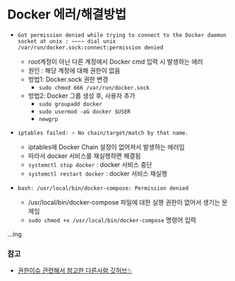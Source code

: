 # Docker 에러/해결방법

+ `Got permission denied while trying to connect to the Docker daemon socket at unix : ~~~~ dial unix /var/run/docker.sock:connect:permission denied`
   + root계정이 아닌 다른 계정에서 Docker cmd 입력 시 발생하는 에러
   + 원인 : 해당 계정에 대해 권한이 없음
   + 방법1: Docker.sock 권한 변경
      + `sudo chmod 666 /var/run/docker.sock`
   + 방법2: Docker 그룹 생성 후, 사용자 추가
      + `sudo groupadd docker`
      + `sudo usermod -aG docker $USER`
      + `newgrp`

+ `iptables failed: ~ No chain/target/match by that name.`
   + iptables에 Docker Chain 설정이 없어져서 발생하는 에러임
   + 따라서 docker 서비스를 재실행하면 해결됨
   + `systemctl stop docker` : docker 서비스 중단
   + `systemctl restart docker` : docker 서비스 재실행


+ `bash: /usr/local/bin/docker-compose: Permission denied`
   +  /usr/local/bin/docker-compose 파일에 대한 실행 권한이 없어서 생기는 문제임
   +  `sudo chmod +x /usr/local/bin/docker-compose` 명령어 입력
 
  
...ing


### 참고
+ [권한이슈 관련해서 참고한 다른사람 깃허브✨](https://github.com/occidere/TIL/issues/116)

